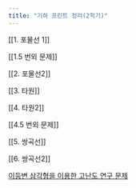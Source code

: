 ```yaml
---
title: "기하 프린트 정리(2학기)"
---
```


[[1. 포물선 1]]


[[1.5 번외 문제]]


[[2. 포물선2]]


[[3. 타원]]


[[4. 타원2]]


[[4.5 번외 문제]]


[[5. 쌍곡선]]


[[6. 쌍곡선2]]


[이등변 삼각형을 이용한 고난도 연구 문제](https://www.youtube.com/watch?v=1LPMt-QEZE8)